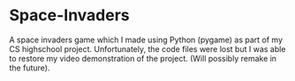 # Space-Invaders
A space invaders game which I made using Python (pygame) as part of my CS highschool project. Unfortunately, the code files were lost but I was able to restore my video demonstration of the project.
(Will possibly remake in the future).
